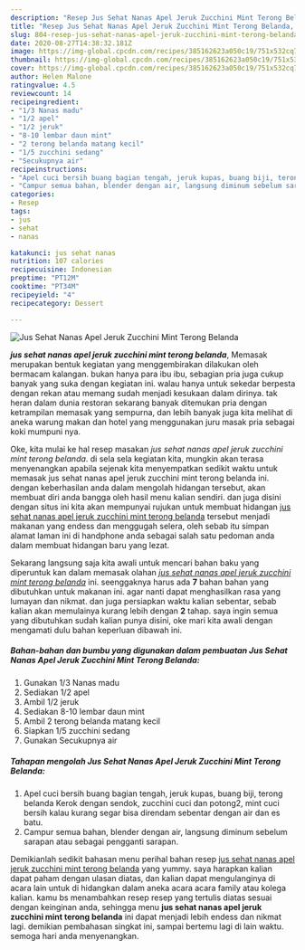```yaml
---
description: "Resep Jus Sehat Nanas Apel Jeruk Zucchini Mint Terong Belanda, Sempurna"
title: "Resep Jus Sehat Nanas Apel Jeruk Zucchini Mint Terong Belanda, Sempurna"
slug: 804-resep-jus-sehat-nanas-apel-jeruk-zucchini-mint-terong-belanda-sempurna
date: 2020-08-27T14:38:32.181Z
image: https://img-global.cpcdn.com/recipes/385162623a050c19/751x532cq70/jus-sehat-nanas-apel-jeruk-zucchini-mint-terong-belanda-foto-resep-utama.jpg
thumbnail: https://img-global.cpcdn.com/recipes/385162623a050c19/751x532cq70/jus-sehat-nanas-apel-jeruk-zucchini-mint-terong-belanda-foto-resep-utama.jpg
cover: https://img-global.cpcdn.com/recipes/385162623a050c19/751x532cq70/jus-sehat-nanas-apel-jeruk-zucchini-mint-terong-belanda-foto-resep-utama.jpg
author: Helen Malone
ratingvalue: 4.5
reviewcount: 14
recipeingredient:
- "1/3 Nanas madu"
- "1/2 apel"
- "1/2 jeruk"
- "8-10 lembar daun mint"
- "2 terong belanda matang kecil"
- "1/5 zucchini sedang"
- "Secukupnya air"
recipeinstructions:
- "Apel cuci bersih buang bagian tengah, jeruk kupas, buang biji, terong belanda Kerok dengan sendok, zucchini cuci dan potong2, mint cuci bersih kalau kurang segar bisa direndam sebentar dengan air dan es batu."
- "Campur semua bahan, blender dengan air, langsung diminum sebelum sarapan atau sebagai pengganti sarapan."
categories:
- Resep
tags:
- jus
- sehat
- nanas

katakunci: jus sehat nanas 
nutrition: 107 calories
recipecuisine: Indonesian
preptime: "PT12M"
cooktime: "PT34M"
recipeyield: "4"
recipecategory: Dessert

---
```



![Jus Sehat Nanas Apel Jeruk Zucchini Mint Terong Belanda](https://img-global.cpcdn.com/recipes/385162623a050c19/751x532cq70/jus-sehat-nanas-apel-jeruk-zucchini-mint-terong-belanda-foto-resep-utama.jpg)

<b><i>jus sehat nanas apel jeruk zucchini mint terong belanda</i></b>, Memasak merupakan bentuk kegiatan yang menggembirakan dilakukan oleh bermacam kalangan. bukan hanya para ibu ibu, sebagian pria juga cukup banyak yang suka dengan kegiatan ini. walau hanya untuk sekedar berpesta dengan rekan atau memang sudah menjadi kesukaan dalam dirinya. tak heran dalam dunia restoran sekarang banyak ditemukan pria dengan ketrampilan memasak yang sempurna, dan lebih banyak juga kita melihat di aneka warung makan dan hotel yang menggunakan juru masak pria sebagai koki mumpuni nya.



Oke, kita mulai ke hal resep masakan <i>jus sehat nanas apel jeruk zucchini mint terong belanda</i>. di sela sela kegiatan kita, mungkin akan terasa menyenangkan apabila sejenak kita menyempatkan sedikit waktu untuk memasak jus sehat nanas apel jeruk zucchini mint terong belanda ini. dengan keberhasilan anda dalam mengolah hidangan tersebut, akan membuat diri anda bangga oleh hasil menu kalian sendiri. dan juga disini dengan situs ini kita akan mempunyai rujukan untuk membuat hidangan <u>jus sehat nanas apel jeruk zucchini mint terong belanda</u> tersebut menjadi makanan yang endess dan menggugah selera, oleh sebab itu simpan alamat laman ini di handphone anda sebagai salah satu pedoman anda dalam membuat hidangan baru yang lezat.


Sekarang langsung saja kita awali untuk mencari bahan baku yang diperuntuk kan dalam memasak olahan <u><i>jus sehat nanas apel jeruk zucchini mint terong belanda</i></u> ini. seenggaknya harus ada <b>7</b> bahan bahan yang dibutuhkan untuk makanan ini. agar nanti dapat menghasilkan rasa yang lumayan dan nikmat. dan juga persiapkan waktu kalian sebentar, sebab kalian akan memulainya kurang lebih dengan <b>2</b> tahap. saya ingin semua yang dibutuhkan sudah kalian punya disini, oke mari kita awali dengan mengamati dulu bahan keperluan dibawah ini.

<!--inarticleads1-->

##### Bahan-bahan dan bumbu yang digunakan dalam pembuatan Jus Sehat Nanas Apel Jeruk Zucchini Mint Terong Belanda:

1. Gunakan 1/3 Nanas madu
1. Sediakan 1/2 apel
1. Ambil 1/2 jeruk
1. Sediakan 8-10 lembar daun mint
1. Ambil 2 terong belanda matang kecil
1. Siapkan 1/5 zucchini sedang
1. Gunakan Secukupnya air




<!--inarticleads2-->

##### Tahapan mengolah Jus Sehat Nanas Apel Jeruk Zucchini Mint Terong Belanda:

1. Apel cuci bersih buang bagian tengah, jeruk kupas, buang biji, terong belanda Kerok dengan sendok, zucchini cuci dan potong2, mint cuci bersih kalau kurang segar bisa direndam sebentar dengan air dan es batu.
1. Campur semua bahan, blender dengan air, langsung diminum sebelum sarapan atau sebagai pengganti sarapan.




Demikianlah sedikit bahasan menu perihal bahan resep <u>jus sehat nanas apel jeruk zucchini mint terong belanda</u> yang yummy. saya harapkan kalian dapat paham dengan ulasan diatas, dan kalian dapat mengulanginya di acara lain untuk di hidangkan dalam aneka acara acara family atau kolega kalian. kamu bs menambahkan resep resep yang tertulis diatas sesuai dengan keinginan anda, sehingga menu <b>jus sehat nanas apel jeruk zucchini mint terong belanda</b> ini dapat menjadi lebih endess dan nikmat lagi. demikian pembahasan singkat ini, sampai bertemu lagi di lain waktu. semoga hari anda menyenangkan.
